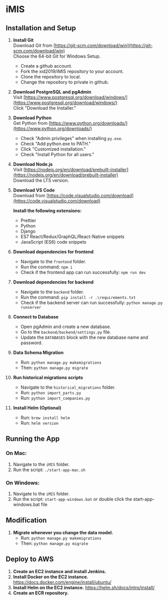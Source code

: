 # iMIS

## Installation and Setup

1. **Install Git**  
   Download Git from [https://git-scm.com/download/win](https://git-scm.com/download/win)  
   Choose the 64-bit Git for Windows Setup.

   - Create a github account.
   - Fork the xid2019/iMIS repository to your account.
   - Clone the repository to local.
   - Change the repository to private in github.

2. **Download PostgreSQL and pgAdmin**  
   Visit [https://www.postgresql.org/download/windows/](https://www.postgresql.org/download/windows/)  
   Click "Download the Installer."

3. **Download Python**  
   Get Python from [https://www.python.org/downloads/](https://www.python.org/downloads/)

   - Check "Admin privileges" when installing `py.exe`.
   - Check "Add python.exe to PATH."
   - Click "Customized installation."
   - Check "Install Python for all users."

4. **Download Node.js**  
   Visit [https://nodejs.org/en/download/prebuilt-installer](https://nodejs.org/en/download/prebuilt-installer)  
   Download the LTS version.

5. **Download VS Code**  
    Download from [https://code.visualstudio.com/download](https://code.visualstudio.com/download)

   **Install the following extensions:**

   - Prettier
   - Python
   - Django
   - ES7 React/Redux/GraphQL/React-Native snippets
   - JavaScript (ES6) code snippets

6. **Download dependencies for frontend**

   - Navigate to the `frontend` folder.
   - Run the command: `npm i`
   - Check if the frontend app can run successfully: `npm run dev`

7. **Download dependencies for backend**

   - Navigate to the `backend` folder.
   - Run the command: `pip install -r .\requirements.txt`
   - Check if the backend server can run successfully: `python manage.py runserver`

8. **Connect to Database**

   - Open pgAdmin and create a new database.
   - Go to the `backend/backend/settings.py` file.
   - Update the `DATABASES` block with the new database name and password.

9. **Data Schema Migration**

   - Run: `python manage.py makemigrations`
   - Then: `python manage.py migrate`

10. **Run historical migrations scripts**

    - Navigate to the `historical_migrations` folder.
    - Run: `python import_parts.py`
    - Run: `python import_companies.py`

11. **Install Helm (Optional)**

    - Run: `brew install helm`
    - Run: `helm version`

## Running the App

### On Mac:

1. Navigate to the `iMIS` folder.
2. Run the script: `./start-app-mac.sh`

### On Windows:

1. Navigate to the `iMIS` folder.
2. Run the script: `start-app-windows.bat`
   or double click the start-app-windows.bat file

## Modification

1. **Migrate whenever you change the data model.**
   - Run: `python manage.py makemigrations`
   - Then: `python manage.py migrate`

## Deploy to AWS

1. **Create an EC2 instance and install Jenkins.**
2. **Install Docker on the EC2 instance.**
   https://docs.docker.com/engine/install/ubuntu/
3. **Install Helm on the EC2 instance.**
   https://helm.sh/docs/intro/install/
4. **Create an ECR repository.**
